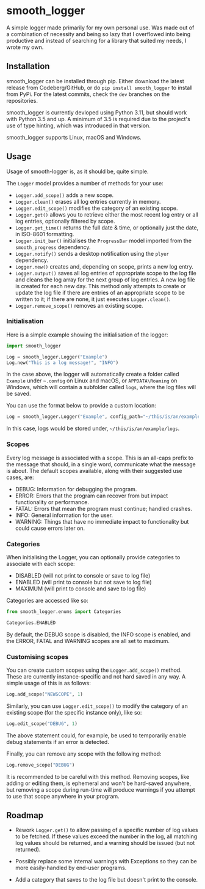 # smooth_logger

A simple logger made primarily for my own personal use. Was made out of a combination of necessity and being so lazy that I overflowed into being productive and instead of searching for a library that suited my needs, I wrote my own.

## Installation

smooth_logger can be installed through pip. Either download the latest release from Codeberg/GitHub, or do `pip install smooth_logger` to install from PyPi. For the latest commits, check the `dev` branches on the repositories.

smooth_logger is currently devloped using Python 3.11, but should work with Python 3.5 and up. A minimum of 3.5 is required due to the project's use of type hinting, which was introduced in that version.

smooth_logger supports Linux, macOS and Windows.

## Usage

Usage of smooth-logger is, as it should be, quite simple.

The `Logger` model provides a number of methods for your use:

- `Logger.add_scope()` adds a new scope.
- `Logger.clean()` erases all log entries currently in memory.
- `Logger.edit_scope()` modifies the category of an existing scope.
- `Logger.get()` allows you to retrieve either the most recent log entry or all log entries, optionally filtered by scope.
- `Logger.get_time()` returns the full date & time, or optionally just the date, in ISO-8601 formatting.
- `Logger.init_bar()` initialises the `ProgressBar` model imported from the `smooth_progress` dependency.
- `Logger.notify()` sends a desktop notification using the `plyer` dependency.
- `Logger.new()` creates and, depending on scope, prints a new log entry.
- `Logger.output()` saves all log entries of appropriate scope to the log file and cleans the log array for the next group of log entries. A new log file is created for each new day. This method only attempts to create or update the log file if there are entries of an appropriate scope to be written to it; if there are none, it just executes `Logger.clean()`.
- `Logger.remove_scope()` removes an existing scope.

### Initialisation

Here is a simple example showing the initialisation of the logger:

```py
import smooth_logger

Log = smooth_logger.Logger("Example")
Log.new("This is a log message!", "INFO")
```

In the case above, the logger will automatically create a folder called `Example` under `~.config` on Linux and macOS, or `APPDATA\Roaming` on Windows, which will contain a subfolder called `logs`, where the log files will be saved.

You can use the format below to provide a custom location:

```py
Log = smooth_logger.Logger("Example", config_path="~/this/is/an/example")
```

In this case, logs would be stored under, `~/this/is/an/example/logs`.

### Scopes

Every log message is associated with a scope. This is an all-caps prefix to the message that should, in a single word, communicate what the message is about. The default scopes available, along with their suggested use cases, are:

- DEBUG: Information for debugging the program.
- ERROR: Errors that the program can recover from but impact functionality or performance.
- FATAL: Errors that mean the program must continue; handled crashes.
- INFO: General information for the user.
- WARNING: Things that have no immediate impact to functionality but could cause errors later on.

### Categories

When initialising the Logger, you can optionally provide categories to associate with each scope:

- DISABLED (will not print to console or save to log file)
- ENABLED (will print to console but not save to log file)
- MAXIMUM (will print to console and save to log file)

Categories are accessed like so:

```py
from smooth_logger.enums import Categories

Categories.ENABLED
```

By default, the DEBUG scope is disabled, the INFO scope is enabled, and the ERROR, FATAL and WARNING scopes are all set to maximum.

### Customising scopes

You can create custom scopes using the `Logger.add_scope()` method. These are currently instance-specific and not hard saved in any way. A simple usage of this is as follows:

```py
Log.add_scope("NEWSCOPE", 1)
```

Similarly, you can use `Logger.edit_scope()` to modify the category of an existing scope (for the specific instance only), like so:

```py
Log.edit_scope("DEBUG", 1)
```

The above statement could, for example, be used to temporarily enable debug statements if an error is detected.

Finally, you can remove any scope with the following method:

```py
Log.remove_scope("DEBUG")
```

It is recommended to be careful with this method. Removing scopes, like adding or editing them, is ephemeral and won't be hard-saved anywhere, but removing a scope during run-time will produce warnings if you attempt to use that scope anywhere in your program.

## Roadmap

- Rework `Logger.get()` to allow passing of a specific number of log values to be fetched. If these values exceed the number in the log, all matching log values should be returned, and a warning should be issued (but not returned).

- Possibly replace some internal warnings with Exceptions so they can be more easily-handled by end-user programs.

- Add a category that saves to the log file but doesn't print to the console.
